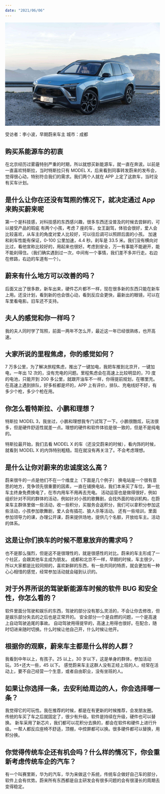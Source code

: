 ```yaml
---
date: "2021/06/06"
---
```


<img src='/_image/image_2023-11-04-22-14-42.png'>

受访者：李小波，早期蔚来车主
城市：成都

## 购买系能源车的初衷

在北京经历过雾霾特别严重的时期，所以就想买新能源车，就一直在奔波。以前是一直喜欢特斯拉，当时特斯拉只有 MODEL X，后来看到同事转发蔚来的发布会，觉得很心动，特别符合我们的需求。我们两个人就在 APP 上定了这款车，当时没有买车计划。

## 是什么让你在还没有驾照的情况下，就决定通过 App 来购买蔚来呢

第一个是科技感，对科技感的东西感兴趣，很多东西还没普及的时候去尝鲜的，可以接受产品的瑕疵
有两个小孩，考虑 7 座的车，女王副驾，体验会很好，爱人会比较喜欢，从车主的角度对爱人比较好，可以往后调可以照顾后面的小孩。
加速和刹车性能有保证，0-100 公里加速，4.4 秒。刹车是 33.5 米。我们没有横向对比过，看他宣称比较好的，用起来也很好。考虑到安全，万一有事能不能避开，能不能刹得住。（我们确实遇到过一次，中间有一个事情，我们差不多并行走。右边在修路，右边的车道有一个）。

## 蔚来有什么地方可以改善的吗？

后面又出了很多款，新车出来，硬件芯片都不一样，现在很多新的东西只能在新车上用。还没计划，看到新的也会很心动，看到反应会更快，最新出的眼镜，可以在车里看电影。旧车还不支持。

## 夫人的感觉和你一样吗？

我的夫人同时学了驾照，前面一两年不怎么开，最近这一年已经很熟练，也开高速。

## 大家所说的里程焦虑，你的感觉如何？

7 万多公里，为了解决旅程焦虑，推出了一键加电，我把车推到北京开，一键加电，一年出 12 次的，没有充电的问题。里程焦虑会在高速上比较明显的，70 度的电池，只能开到 200 多公里，就跟开油车不一样，你得提前规划，在哪里充。在高速上遇到排队，好多桩都是坏的，APP 上有评价，排队、充电线好不好，有多少个枪，多少个枪在用。

## 你怎么看特斯拉、小鹏和理想？

特斯拉 MODEL 3，我坐过，小鹏和理想我专门试驾了一下。小鹏很酷炫，玩法很多，但是硬件舒适性就差一点。理想的硬件和软件体验是很一致的，但是不是纯电的。

特斯拉最开始，我们去看 MODEL X 的车（还没交蔚来的时候），看内饰的时候，就看到 MODEL X 的内饰特别粗糙。现在就没有再关注了。不会考虑理想。

## 是什么让你对蔚来的忠诚度这么高？

蔚来很牛的一点是他们不在一个维度上（下面是几个例子）
换电站是一个很有意思的地方，竞争领先很重要的因素，一直在铺换电站，我们本来买了车位，第一批车主终身免费换电了，在市内用车不用再去充电。
活动运营也是做得很好，例如组织针对不同的群体的活动，例如针对小孩的歌舞剧，会找外面的培训机构，在蔚来车主群体里做一些活动，收一些积分，买服务会返积分，我们可以拿积分参加这些活动，小孩参加歌舞剧，爱人会有插花、狼人杀等活动。
还有一些培训，里面参加领导力的课，办理公开课，蔚来提供场地，提供几个名额，开放给车主。活动的体系。

## 这是让你们换车的时候不愿意放弃的需求吗？

也不是那么强烈，但是这不是很理性的，就是很感性的对比。蔚来的车主形成了一个社区，会跟其他车主成为朋友。
成都和北京不一样，早期的时候，车主很少，所以大家都是比较同频的，喜欢新鲜的东西，有一些共同的特质，就会更加有一种心心相惜的感觉，经常参加活动就会碰到认识的。

## 对于外界所说的驾驶新能源车时候的软件 BUG 和安全性，你怎么看的？

软件里面分驾驶和娱乐的东西，驾驶的部分没有那么灵活的，不会让你去修改，但是娱乐部分失去的之后也是正常开的。
安全部分一个是自燃的问题，一个是高速上自动驾驶追尾的事故。
自动驾驶用得提早的，高速上用得也很好。在配合，随时切进来随时切换。什么时候让他自己开，什么时候让他开。

## 根据你的观察，蔚来车主都是什么样的人群？

我看到中年以上，有孩子。25 以上，30 岁以下，这是单身的群体，参加活动玩。35+还大一些，45 以下。
感觉蔚来车主这群人没有正经上班的人，经常在活动上，要不自己经营一个生意，或者自由职业，没有坐班的人。

## 如果让你选择一条，去安利给周边的人，你会选择哪一条？

我觉得它的可玩性。我在推荐的时候，都是在有更新的时候推荐，会发朋友圈。
传统的车买了车之后就固定了，很少有升级。软件是持续在升级，硬件也可以替换。
新车采用了新芯片，我们都可以花积分去换的，都会在软件和硬件上进行升级。一帮人都反应座椅不舒适，顶棚，中控屏都可以换。很多硬件都可以替换，用积分换。

## 你觉得传统车企还有机会吗？什么样的情况下，你会重新考虑传统车企的汽车？

有一个叫赛里斯，华为的汽车，华为来做这个系统，传统车企做好自己车的部分，软件上会有优势。蔚来所有东西都是自主研发会有很多问题的会有很漫长的周期去变得稳定。
